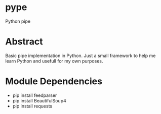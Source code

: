 pype
====

Python pipe

Abstract
========

Basic pipe implementation in Python.
Just a small framework to help me learn Python and usefull for my own purposes.

Module Dependencies
===================

 * pip install feedparser
 * pip install BeautifulSoup4
 * pip install requests
